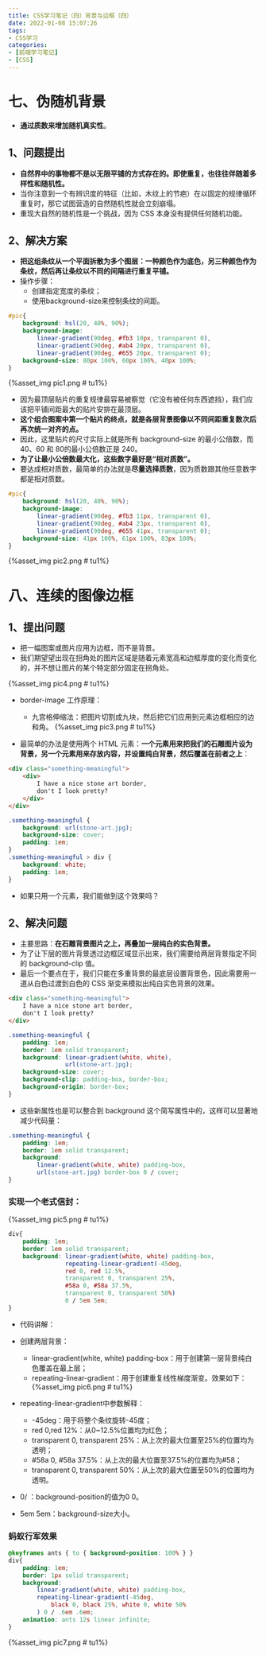 ```yaml
---
title: CSS学习笔记（四）背景与边框（四）
date: 2022-01-08 15:07:26
tags:
- CSS学习
categories:
- [前端学习笔记]
- [CSS]
---
```


# 七、伪随机背景

* **通过质数来增加随机真实性**。

## 1、问题提出

* **自然界中的事物都不是以无限平铺的方式存在的。即使重复，也往往伴随着多样性和随机性。**
* 当你注意到一个有辨识度的特征（比如，木纹上的节疤）在以固定的规律循环重复时，那它试图营造的自然随机性就会立刻崩塌。
* 重现大自然的随机性是一个挑战，因为 CSS 本身没有提供任何随机功能。

## 2、解决方案

* **把这组条纹从一个平面拆散为多个图层：一种颜色作为底色，另三种颜色作为条纹，然后再让条纹以不同的间隔进行重复平铺。**
* 操作步骤：
    * 创建指定宽度的条纹；
    * 使用background-size来控制条纹的间距。

```css
#pic{
    background: hsl(20, 40%, 90%);
    background-image:
        linear-gradient(90deg, #fb3 10px, transparent 0),
        linear-gradient(90deg, #ab4 20px, transparent 0),
        linear-gradient(90deg, #655 20px, transparent 0);
    background-size: 80px 100%, 60px 100%, 40px 100%;
}
```

{%asset_img pic1.png # tu1%}

* 因为最顶层贴片的重复规律最容易被察觉（它没有被任何东西遮挡），我们应该把平铺间距最大的贴片安排在最顶层。
* **这个组合图案中第一个贴片的终点，就是各层背景图像以不同间距重复数次后再次统一对齐的点。**
* 因此，这里贴片的尺寸实际上就是所有 background-size 的最小公倍数，而 40、60 和 80的最小公倍数正是 240。
* **为了让最小公倍数最大化，这些数字最好是“相对质数”。**
* 要达成相对质数，最简单的办法就是**尽量选择质数**，因为质数跟其他任意数字都是相对质数。

```css
#pic{
    background: hsl(20, 40%, 90%);
    background-image:
        linear-gradient(90deg, #fb3 11px, transparent 0),
        linear-gradient(90deg, #ab4 23px, transparent 0),
        linear-gradient(90deg, #655 41px, transparent 0);
    background-size: 41px 100%, 61px 100%, 83px 100%;
}
```

{%asset_img pic2.png # tu1%}

# 八、连续的图像边框

## 1、提出问题

* 把一幅图案或图片应用为边框，而不是背景。
* 我们期望望出现在拐角处的图片区域是随着元素宽高和边框厚度的变化而变化的，并不想让图片的某个特定部分固定在拐角处。

{%asset_img pic4.png # tu1%}

* border-image 工作原理：
    * 九宫格伸缩法：把图片切割成九块，然后把它们应用到元素边框相应的边和角。
{%asset_img pic3.png # tu1%}

* 最简单的办法是使用两个 HTML 元素：**一个元素用来把我们的石雕图片设为背景，另一个元素用来存放内容，并设置纯白背景，然后覆盖在前者之上**：

```html
<div class="something-meaningful">
    <div>
        I have a nice stone art border,
        don't I look pretty?
    </div>
</div>
```
```css
.something-meaningful {
    background: url(stone-art.jpg);
    background-size: cover;
    padding: 1em;
}
.something-meaningful > div {
    background: white;
    padding: 1em;
}
```

* 如果只用一个元素，我们能做到这个效果吗？

## 2、解决问题

* 主要思路：**在石雕背景图片之上，再叠加一层纯白的实色背景。**
* 为了让下层的图片背景透过边框区域显示出来，我们需要给两层背景指定不同的 background-clip 值。
* 最后一个要点在于，我们只能在多重背景的最底层设置背景色，因此需要用一道从白色过渡到白色的 CSS 渐变来模拟出纯白实色背景的效果。

```html
<div class="something-meaningful">
    I have a nice stone art border,
    don't I look pretty?
</div>
```
```css
.something-meaningful {
    padding: 1em;
    border: 1em solid transparent;
    background: linear-gradient(white, white),
                url(stone-art.jpg);
    background-size: cover;
    background-clip: padding-box, border-box;
    background-origin: border-box;
}
```
* 这些新属性也是可以整合到 background 这个简写属性中的，这样可以显著地减少代码量：

```css
.something-meaningful {
    padding: 1em;
    border: 1em solid transparent;
    background:
        linear-gradient(white, white) padding-box,
        url(stone-art.jpg) border-box 0 / cover;
}
```

### 实现一个老式信封：

{%asset_img pic5.png # tu1%}

```css
div{
    padding: 1em;
    border: 1em solid transparent;
    background: linear-gradient(white, white) padding-box,
                repeating-linear-gradient(-45deg,
                red 0, red 12.5%,
                transparent 0, transparent 25%,
                #58a 0, #58a 37.5%,
                transparent 0, transparent 50%)
                0 / 5em 5em;
}
```
* 代码讲解：
* 创建两层背景：
    * linear-gradient(white, white) padding-box：用于创建第一层背景纯白色覆盖在最上层；
    * repeating-linear-gradient：用于创建重复线性梯度渐变。效果如下：
{%asset_img pic6.png # tu1%}

* repeating-linear-gradient中参数解释：
    * -45deg：用于将整个条纹旋转-45度；
    * red 0,red 12%：从0~12.5%位置均为红色；
    * transparent 0, transparent 25%：从上次的最大位置至25%的位置均为透明；
    * #58a 0, #58a 37.5%：从上次的最大位置至37.5%的位置均为#58；
    * transparent 0, transparent 50%：从上次的最大位置至50%的位置均为透明。
* 0/ ：background-position的值为0 0。
* 5em 5em：background-size大小。

### 蚂蚁行军效果

```css
@keyframes ants { to { background-position: 100% } }
div{
    padding: 1em;
    border: 1px solid transparent;
    background:
        linear-gradient(white, white) padding-box,
        repeating-linear-gradient(-45deg,
            black 0, black 25%, white 0, white 50%
        ) 0 / .6em .6em;
    animation: ants 12s linear infinite;
}
```

{%asset_img pic7.png # tu1%}